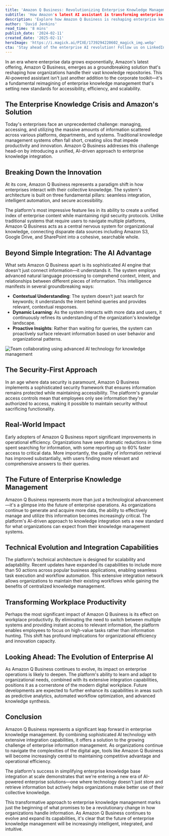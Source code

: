 ```yaml
---
title: 'Amazon Q Business: Revolutionizing Enterprise Knowledge Management Through AI-Powered Integration'
subtitle: 'How Amazon's latest AI assistant is transforming enterprise knowledge accessibility and efficiency'
description: 'Explore how Amazon Q Business is reshaping enterprise knowledge management with AI-powered integration, enhancing information accessibility, security, and efficiency across organizations.'
author: 'David Jenkins'
read_time: '8 mins'
publish_date: '2024-02-11'
created_date: '2025-02-11'
heroImage: 'https://i.magick.ai/PIXE/1739294220602_magick_img.webp'
cta: 'Stay ahead of the enterprise AI revolution! Follow us on LinkedIn for the latest insights on transformative technologies like Amazon Q Business and how they\'re reshaping the future of work.'
---
```


In an era where enterprise data grows exponentially, Amazon's latest offering, Amazon Q Business, emerges as a groundbreaking solution that's reshaping how organizations handle their vast knowledge repositories. This AI-powered assistant isn't just another addition to the corporate toolkit—it's a fundamental reimagining of enterprise knowledge management that's setting new standards for accessibility, efficiency, and scalability.

## The Enterprise Knowledge Crisis and Amazon's Solution

Today's enterprises face an unprecedented challenge: managing, accessing, and utilizing the massive amounts of information scattered across various platforms, departments, and systems. Traditional knowledge management systems often fall short, creating silos that impede productivity and innovation. Amazon Q Business addresses this challenge head-on by introducing a unified, AI-driven approach to enterprise knowledge integration.

## Breaking Down the Innovation

At its core, Amazon Q Business represents a paradigm shift in how enterprises interact with their collective knowledge. The system's architecture is built on three fundamental pillars: seamless integration, intelligent automation, and secure accessibility.

The platform's most impressive feature lies in its ability to create a unified index of enterprise content while maintaining rigid security protocols. Unlike traditional systems that require users to navigate multiple platforms, Amazon Q Business acts as a central nervous system for organizational knowledge, connecting disparate data sources including Amazon S3, Google Drive, and SharePoint into a cohesive, searchable whole.

## Beyond Simple Integration: The AI Advantage

What sets Amazon Q Business apart is its sophisticated AI engine that doesn't just connect information—it understands it. The system employs advanced natural language processing to comprehend context, intent, and relationships between different pieces of information. This intelligence manifests in several groundbreaking ways:

- **Contextual Understanding**: The system doesn't just search for keywords; it understands the intent behind queries and provides relevant, contextual responses.
- **Dynamic Learning**: As the system interacts with more data and users, it continuously refines its understanding of the organization's knowledge landscape.
- **Proactive Insights**: Rather than waiting for queries, the system can proactively surface relevant information based on user behavior and organizational patterns.

![Team collaborating using advanced AI technology for knowledge management](https://i.magick.ai/PIXE/1739294220606_magick_img.webp)

## The Security-First Approach

In an age where data security is paramount, Amazon Q Business implements a sophisticated security framework that ensures information remains protected while maintaining accessibility. The platform's granular access controls mean that employees only see information they're authorized to access, making it possible to maintain security without sacrificing functionality.

## Real-World Impact

Early adopters of Amazon Q Business report significant improvements in operational efficiency. Organizations have seen dramatic reductions in time spent searching for information, with some reporting up to 60% faster access to critical data. More importantly, the quality of information retrieval has improved substantially, with users finding more relevant and comprehensive answers to their queries.

## The Future of Enterprise Knowledge Management

Amazon Q Business represents more than just a technological advancement—it's a glimpse into the future of enterprise operations. As organizations continue to generate and acquire more data, the ability to effectively manage and utilize this information becomes increasingly critical. The platform's AI-driven approach to knowledge integration sets a new standard for what organizations can expect from their knowledge management systems.

## Technical Evolution and Integration Capabilities

The platform's technical architecture is designed for scalability and adaptability. Recent updates have expanded its capabilities to include more than 50 actions across popular business applications, enabling seamless task execution and workflow automation. This extensive integration network allows organizations to maintain their existing workflows while gaining the benefits of centralized knowledge management.

## Transforming Workplace Productivity

Perhaps the most significant impact of Amazon Q Business is its effect on workplace productivity. By eliminating the need to switch between multiple systems and providing instant access to relevant information, the platform enables employees to focus on high-value tasks rather than information hunting. This shift has profound implications for organizational efficiency and innovation capacity.

## Looking Ahead: The Evolution of Enterprise AI

As Amazon Q Business continues to evolve, its impact on enterprise operations is likely to deepen. The platform's ability to learn and adapt to organizational needs, combined with its extensive integration capabilities, positions it as a cornerstone of the modern digital workplace. Future developments are expected to further enhance its capabilities in areas such as predictive analytics, automated workflow optimization, and advanced knowledge synthesis.

## Conclusion

Amazon Q Business represents a significant leap forward in enterprise knowledge management. By combining sophisticated AI technology with extensive integration capabilities, it offers a solution to the growing challenge of enterprise information management. As organizations continue to navigate the complexities of the digital age, tools like Amazon Q Business will become increasingly central to maintaining competitive advantage and operational efficiency.

The platform's success in simplifying enterprise knowledge base integration at scale demonstrates that we're entering a new era of AI-powered enterprise solutions—one where technology doesn't just store and retrieve information but actively helps organizations make better use of their collective knowledge.

This transformative approach to enterprise knowledge management marks just the beginning of what promises to be a revolutionary change in how organizations handle information. As Amazon Q Business continues to evolve and expand its capabilities, it's clear that the future of enterprise knowledge management will be increasingly intelligent, integrated, and intuitive.